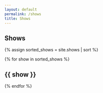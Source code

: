 ```yaml
---
layout: default
permalink: /shows
title: Shows
---
```

  <div class="archive-group">
  <h2>Shows</h2>
{% assign sorted_shows = site.shows | sort %}

  {% for show in sorted_shows %}
    <div id="#{{ category_name | slugize }}">
        <h2>{{ show }}</h2>
    </div>
  {% endfor %}
  </div>